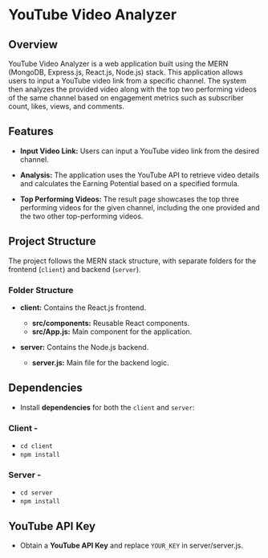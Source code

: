 # YouTube Video Analyzer

## Overview

YouTube Video Analyzer is a web application built using the MERN (MongoDB, Express.js, React.js, Node.js) stack. This application allows users to input a YouTube video link from a specific channel. The system then analyzes the provided video along with the top two performing videos of the same channel based on engagement metrics such as subscriber count, likes, views, and comments.

## Features

- **Input Video Link:** Users can input a YouTube video link from the desired channel.

- **Analysis:** The application uses the YouTube API to retrieve video details and calculates the Earning Potential based on a specified formula.

- **Top Performing Videos:** The result page showcases the top three performing videos for the given channel, including the one provided and the two other top-performing videos.

## Project Structure

The project follows the MERN stack structure, with separate folders for the frontend (`client`) and backend (`server`).

### Folder Structure

- **client:** Contains the React.js frontend.
  - **src/components:** Reusable React components.
  - **src/App.js:** Main component for the application.

- **server:** Contains the Node.js backend.
  - **server.js:** Main file for the backend logic.
 
## Dependencies

- Install **dependencies** for both the `client` and `server`:

### Client -
  - `cd client`
  - `npm install`

### Server -
 - `cd server`
 - `npm install`

## YouTube API Key

- Obtain a **YouTube API Key** and replace `YOUR_KEY` in server/server.js.

